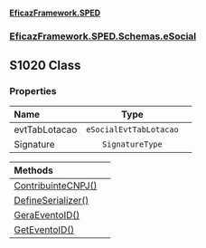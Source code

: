 #### [EficazFramework.SPED](EficazFrameworkSPED.md 'EficazFramework SPED')
### [EficazFramework.SPED.Schemas.eSocial](EficazFramework.SPED.Schemas.eSocial.md 'EficazFramework.SPED.Schemas.eSocial')

## S1020 Class
### Properties

| Name | Type | |
| :--- | :---: | :--- |
| evtTabLotacao | `eSocialEvtTabLotacao` |  |
| Signature | `SignatureType` |  |

| Methods | |
| :--- | :--- |
| [ContribuinteCNPJ()](EficazFramework.SPED.Schemas.eSocial/S1020/ContribuinteCNPJ().md 'EficazFramework.SPED.Schemas.eSocial.S1020.ContribuinteCNPJ()') | |
| [DefineSerializer()](EficazFramework.SPED.Schemas.eSocial/S1020/DefineSerializer().md 'EficazFramework.SPED.Schemas.eSocial.S1020.DefineSerializer()') | |
| [GeraEventoID()](EficazFramework.SPED.Schemas.eSocial/S1020/GeraEventoID().md 'EficazFramework.SPED.Schemas.eSocial.S1020.GeraEventoID()') | |
| [GetEventoID()](EficazFramework.SPED.Schemas.eSocial/S1020/GetEventoID().md 'EficazFramework.SPED.Schemas.eSocial.S1020.GetEventoID()') | |
